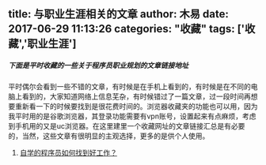 title: 与职业生涯相关的文章
author: 木易
date: 2017-06-29 11:13:26
categories: "收藏"
tags: ['收藏','职业生涯']
---
##### 下面是平时收藏的一些关于程序员职业规划的文章链接地址
平时偶尔会看到一些不错的文章，有时候是在手机上看到的，有时候是在不同的电脑上看到的，大家知道网络上信息芜杂，有时候错过了一篇文章，过一段时间再想要重新看一下的时候要找到是很花费时间的。浏览器收藏夹的功能也可以用，因为我平时用的是谷歌浏览器，其登录功能需要有vpn账号，设置起来有点麻烦，考虑到手机用的又是uc浏览器。在这里建里一个收藏网址的文章链接汇总是有必要的，当然，这些文章有很明显的主观选择，更多的是供个人使用。  
1. [自学的程序员如何找到好工作？](http://blog.jobbole.com/111497/)